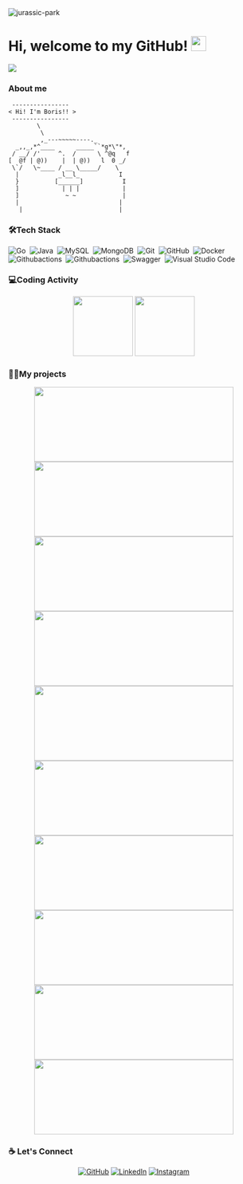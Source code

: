 
  <div align="center">
  <div style="display: flex;">
    <img src="https://raw.githubusercontent.com/scraly/gophers/main/jurassic-park.png" alt="jurassic-park">
<!--     <img src="https://github-readme-stats.vercel.app/api?username=borischen0203&show_icons=true&theme=vue" style="vertical-align: top;" />
    <img src="https://github-readme-stats.vercel.app/api/top-langs/?username=borischen0203&hide=html&theme=vue" /> -->
  </div>
  </div> 
<!--   <img align="left" src="https://raw.githubusercontent.com/scraly/gophers/main/jurassic-park.png" width="330px" heigth="206px" /> -->


# Hi, welcome to my GitHub! <img width="30" src="https://emojis.slackmojis.com/emojis/images/1593555389/9579/blob_excited.gif?1593555389" alt="party blob" />
  ![](https://visitor-badge.glitch.me/badge?page_id=borischen0203)


### About me 

```
 ----------------
< Hi! I'm Boris!! >
 ----------------
        \
         \
         ,_---~~~~~----._
  _,,_,*^____      _____``*g*\"*,
 / __/ /'     ^.  /      \ ^@q   f
[  @f | @))    |  | @))   l  0 _/
 \`/   \~____ / __ \_____/    \
  |           _l__l_           I
  }          [______]           I
  ]            | | |            |
  ]             ~ ~             |
  |                            |
   |                           |
```
  
### 🛠️Tech Stack
   ![Go](https://img.shields.io/badge/-Go-05122A?style=flat&logo=Go)&nbsp;
   ![Java](https://img.shields.io/badge/-Java-05122A?style=flat&logo=Java&logoColor=FFA518)&nbsp;
   ![MySQL](https://img.shields.io/badge/-MySQL-05122A?style=flat&logo=MySQL)&nbsp;
   ![MongoDB](https://img.shields.io/badge/-MongoDB-05122A?style=flat&logo=MongoDB)&nbsp;
   ![Git](https://img.shields.io/badge/-Git-05122A?style=flat&logo=git)&nbsp;
   ![GitHub](https://img.shields.io/badge/-GitHub-05122A?style=flat&logo=github)&nbsp;
   ![Docker](https://img.shields.io/badge/-Docker-05122A?style=flat&logo=Docker)&nbsp;
   ![Githubactions](https://img.shields.io/badge/-Githubactions-05122A?style=flat&logo=Githubactions)&nbsp;
   ![Githubactions](https://img.shields.io/badge/-Heroku-05122A?style=flat&logo=Heroku)&nbsp;
   ![Swagger](https://img.shields.io/badge/-Swagger-05122A?style=flat&logo=Swagger)&nbsp;
   ![Visual Studio Code](https://img.shields.io/badge/-Visual%20Studio%20Code-05122A?style=flat&logo=visual-studio-code&logoColor=007ACC)&nbsp;

### 💻Coding Activity
  <div align="center">
  <img height="120px" src="https://github-readme-stats.vercel.app/api/top-langs/?username=borischen0203&hide_title=true&layout=compact&show_icons=true&title_color=ffffff&icon_color=34abeb&count_private=true&&line_height=21&text_color=daf7dc&bg_color=002b36" />
  <img height="120px" src="https://github-readme-stats.vercel.app/api?username=borischen0203&hide_title=true&show_icons=true&hide=prs,issues,contribs&title_color=ffffff&icon_color=34abeb&text_color=daf7dc&bg_color=002b36" />
  </div>

### 👨‍💻My projects
<div align="center">
<a href="https://github.com/borischen0203/Go-todolist">
  <img align="center" src="https://github-readme-stats.vercel.app/api/pin/?username=borischen0203&repo=Go-todolist&theme=ayu-mirage&layout=compact" width="400" height="150" />
</a>	
<a href="https://github.com/borischen0203/todolist">
  <img align="center" src="https://github-readme-stats.vercel.app/api/pin/?username=borischen0203&repo=todolist&theme=ayu-mirage&layout=compact" width="400" height="150" />
</a>	
<a href="https://github.com/borischen0203/goris">
  <img align="center" src="https://github-readme-stats.vercel.app/api/pin/?username=borischen0203&repo=goris&theme=ayu-mirage&layout=compact" width="400" height="150" />
</a>
<a href="https://github.com/borischen0203/shoris">
  <img align="center" src="https://github-readme-stats.vercel.app/api/pin/?username=borischen0203&repo=shoris&theme=ayu-mirage&layout=compact" width="400" height="150" />
</a>
<a href="https://github.com/borischen0203/litclock-service">
  <img align="center" src="https://github-readme-stats.vercel.app/api/pin/?username=borischen0203&repo=litclock-service&theme=ayu-mirage&layout=compact" width="400" height="150" />
</a>
<a href="https://github.com/borischen0203/litclock">
  <img align="center" src="https://github-readme-stats.vercel.app/api/pin/?username=borischen0203&repo=litclock&theme=ayu-mirage&layout=compact" width="400" height="150" />
</a>	
<a href="https://github.com/borischen0203/URL-shortener">
  <img align="center" src="https://github-readme-stats.vercel.app/api/pin/?username=borischen0203&repo=URL-shortener&theme=ayu-mirage&layout=compact" width="400" height="150" />
</a>
<a href="https://github.com/borischen0203/short_url">
  <img align="center" src="https://github-readme-stats.vercel.app/api/pin/?username=borischen0203&repo=short_url&theme=ayu-mirage&layout=compact" width="400" height="150" />
</a>
<a href="https://github.com/borischen0203/Go-crawler">
  <img align="center" src="https://github-readme-stats.vercel.app/api/pin/?username=borischen0203&repo=Go-crawler&theme=ayu-mirage&layout=compact" width="400" height="150" />
</a>
<a href="https://github.com/borischen0203/guestList">
  <img align="center" src="https://github-readme-stats.vercel.app/api/pin/?username=borischen0203&repo=guestList&theme=ayu-mirage&layout=compact" width="400" height="150" />
</a>

</div>

### :coffee: Let's Connect 
<p align="center">
	<a href="https://github.com/borischen0203"><img src="https://img.icons8.com/bubbles/50/000000/github.png" alt="GitHub"/></a>
	<a href="https://www.linkedin.com/in/borischen0203/"><img src="https://img.icons8.com/bubbles/50/000000/linkedin.png" alt="LinkedIn"/></a>
	<a href="https://www.instagram.com/borischen0203"><img src="https://img.icons8.com/bubbles/50/000000/instagram.png" alt="Instagram"/></a>
</p>

<!-- <div align="right">
  
![ViewCount](https://views.whatilearened.today/views/github/borischen0203/borischen0203.svg) [![Thanks!](https://img.shields.io/badge/Thanks%20for%20visiting-!-1EAEDB.svg)](https://borischen0203.github.io/borischen0203/)
</div> -->

<!--
**borischen0203/borischen0203** is a ✨ _special_ ✨ repository because its `README.md` (this file) appears on your GitHub profile.

Here are some ideas to get you started:

- 🔭 I’m currently working on ...
- 🌱 I’m currently learning ...
- 👯 I’m looking to collaborate on ...
- 🤔 I’m looking for help with ...
- 💬 Ask me about ...
- 📫 How to reach me: ...
- 😄 Pronouns: ...
- ⚡ Fun fact: ...
-->
